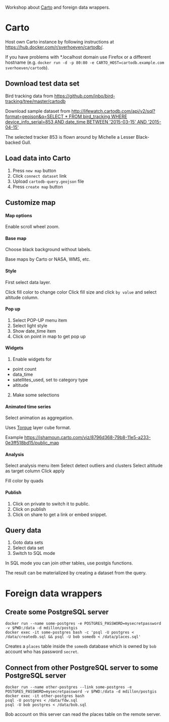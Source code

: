 Workshop about [Carto](https://carto.com) and foreign data wrappers.

# Carto

Host own Carto instance by following instructions at https://hub.docker.com/r/sverhoeven/cartodb/.

If you have problems with \*.localhost domain use Firefox or a different hostname (e.g. `docker run -d -p 80:80 -e CARTO_HOST=cartodb.example.com sverhoeven/cartodb`).

## Download test data set

Bird tracking data from https://github.com/inbo/bird-tracking/tree/master/cartodb

Download sample dataset from [http://lifewatch.cartodb.com/api/v2/sql?format=geojson&q=SELECT * FROM bird_tracking WHERE device_info_serial=853 AND date_time BETWEEN '2015-03-15' AND '2015-04-15'](http://lifewatch.cartodb.com/api/v2/sql?format=geojson&q=SELECT+%2A+FROM+bird_tracking+WHERE+device_info_serial%3D853+AND+date_time+BETWEEN+%272015-03-15%27+AND+%272015-04-15%27)

The selected tracker 853 is flown around by Michelle a Lesser Black-backed Gull.

## Load data into Carto

1. Press `new map` button
2. Click `connect dataset` link
3. Upload `cartodb-query.geojson` file
4. Press `create map` button

## Customize map

#### Map options

Enable scroll wheel zoom.

#### Base map

Choose black background without labels.

Base maps by Carto or NASA, WMS, etc.

#### Style

First select data layer.

Click fill color to change color
Click fill size and click `by value` and select altitude column.

#### Pop up

1. Select POP-UP menu item
2. Select light style
3. Show date_time item
4. Click on point in map to get pop up

#### Widgets

1. Enable widgets for
  * point count
  * data_time
  * satellites_used, set to category type
  * altitude

2. Make some selections

#### Animated time series

Select animation as aggregation.

Uses [Torque](https://github.com/CartoDB/torque) layer cube format.

Example https://jshamoun.carto.com/viz/8796d368-79b8-11e5-a233-0e3ff518bd15/public_map

#### Analysis

Select analysis menu item
Select detect outliers and clusters
Select altitude as target column
Click apply

Fill color by quads

#### Publish

1. Click on private to switch it to public.
2. Click on publish
3. Click on share to get a link or embed snippet.

## Query data

1. Goto data sets
2. Select data set
3. Switch to SQL mode

In SQL mode you can join other tables, use postgis functions.

The result can be materialized by creating a dataset from the query.

# Foreign data wrappers

## Create some PostgreSQL server

```
docker run --name some-postgres -e POSTGRES_PASSWORD=mysecretpassword -v $PWD:/data -d mdillon/postgis
docker exec -it some-postgres bash -c 'psql -U postgres < /data/createdb.sql && psql -U bob somedb < /data/places.sql'
```

Creates a `places` table inside the `somedb` database which is owned by `bob` account who has password `secret`.

## Connect from other PostgreSQL server to some PostgreSQL server

```
docker run --name other-postgres --link some-postgres -e POSTGRES_PASSWORD=mysecretpassword -v $PWD:/data -d mdillon/postgis
docker exec -it other-postgres bash
psql -U postgres < /data/fdw.sql
psql -U bob postgres < /data/bob.sql
```

Bob account on this server can read the places table on the remote server.
